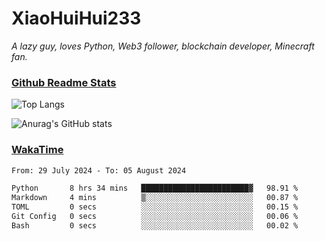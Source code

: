 # XiaoHuiHui233

*A lazy guy, loves Python, Web3 follower, blockchain developer, Minecraft fan.*

### [Github Readme Stats](https://github.com/anuraghazra/github-readme-stats)

![Top Langs](https://github-readme-stats.vercel.app/api/top-langs/?username=XiaoHuiHui233&layout=compact&theme=github_dark)

![Anurag's GitHub stats](https://github-readme-stats.vercel.app/api?username=XiaoHuiHui233&show_icons=true&theme=github_dark)

### [WakaTime](https://wakatime.com)

<!--START_SECTION:waka-->

```txt
From: 29 July 2024 - To: 05 August 2024

Python       8 hrs 34 mins   ████████████████████████▓   98.91 %
Markdown     4 mins          ▒░░░░░░░░░░░░░░░░░░░░░░░░   00.87 %
TOML         0 secs          ░░░░░░░░░░░░░░░░░░░░░░░░░   00.15 %
Git Config   0 secs          ░░░░░░░░░░░░░░░░░░░░░░░░░   00.06 %
Bash         0 secs          ░░░░░░░░░░░░░░░░░░░░░░░░░   00.02 %
```

<!--END_SECTION:waka-->
